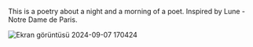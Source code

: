 This is a poetry about a night and a morning of a poet. Inspired by Lune - Notre Dame de Paris.

![Ekran görüntüsü 2024-09-07 170424](https://github.com/user-attachments/assets/ee5f47e8-913a-4dd0-99e6-0c67d5519689)
